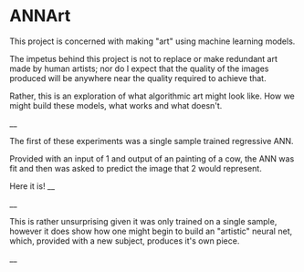 # ANNArt
This project is concerned with making "art" using machine learning models.

The impetus behind this project is not to replace or make redundant art made by human artists; nor do I expect that the quality of the images produced will be anywhere near the quality required to achieve that.

Rather, this is an exploration of what algorithmic art might look like. How we might build these models, what works and what doesn't.

__

The first of these experiments was a single sample trained regressive ANN.

Provided with an input of 1 and output of an painting of a cow, the ANN was fit and then was asked to predict the image that 2 would represent.

Here it is!
__

__

This is rather unsurprising given it was only trained on a single sample, however it does show how one might begin to build an "artistic" neural net, which, provided with a new subject, produces it's own piece.

__
